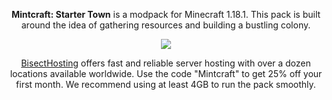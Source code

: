 <p align="center">
<strong>Mintcraft: Starter Town</strong> is a modpack for Minecraft 1.18.1. This pack is built around the idea of gathering resources and building a bustling colony.
</p>

<p align="center">
<a href="https://bisecthosting.com/Mintcraft"><img src="https://www.bisecthosting.com/images/CF/Mintcraft/BH_MC_PromoCard.png"></a>
</p>

<p align="center">
<a href="https://bisecthosting.com/Mintcraft">BisectHosting</a> offers fast and reliable server hosting with over a dozen locations available worldwide. Use the code "Mintcraft" to get 25% off your first month. We recommend using at least 4GB to run the pack smoothly.
</p>